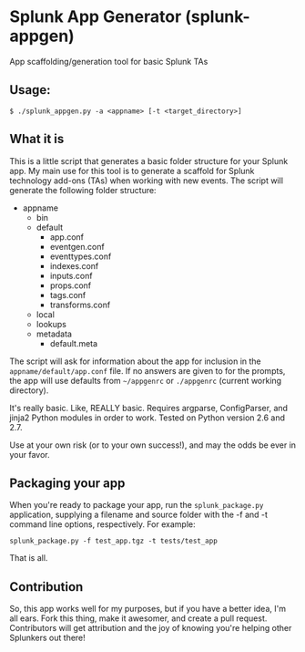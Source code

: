 # Splunk App Generator (splunk-appgen)
App scaffolding/generation tool for basic Splunk TAs

## Usage:

```
$ ./splunk_appgen.py -a <appname> [-t <target_directory>]
```

## What it is
This is a little script that generates a basic folder structure for your Splunk app. My main use for this tool is to generate a scaffold for Splunk technology add-ons (TAs) when working with new events. The script will generate the following folder structure:

* appname
  * bin
  * default
    * app.conf
    * eventgen.conf
    * eventtypes.conf
    * indexes.conf
    * inputs.conf
    * props.conf
    * tags.conf
    * transforms.conf
  * local
  * lookups
  * metadata
    * default.meta

The script will ask for information about the app for inclusion in the `appname/default/app.conf` file. If no answers are given to for the prompts, the app will use defaults from `~/appgenrc` or `./appgenrc` (current working directory).

It's really basic. Like, REALLY basic. Requires argparse, ConfigParser, and jinja2 Python modules in order to work. Tested on Python version 2.6 and 2.7.

Use at your own risk (or to your own success!), and may the odds be ever in your favor.

## Packaging your app

When you're ready to package your app, run the `splunk_package.py` application, supplying a filename and source folder with the -f and -t command line options, respectively.  For example:

```
splunk_package.py -f test_app.tgz -t tests/test_app
```

That is all.

## Contribution

So, this app works well for my purposes, but if you have a better idea, I'm all ears. Fork this thing, make it awesomer, and create a pull request. Contributors will get attribution and the joy of knowing you're helping other Splunkers out there!
